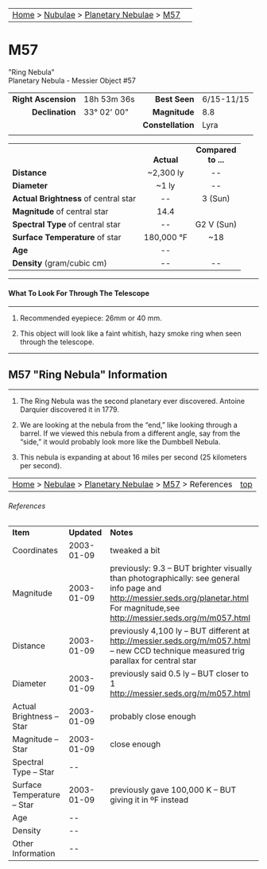 |    |    |
|:---|---:|
|[Home](/notes/#object-notes) > [Nubulae](/notes/#nebulae) > [Planetary Nebulae](../!planetary-nebulae-info) > [M57](#m57)|  |

# M57
"Ring Nebula"<br/>
Planetary Nebula - Messier Object #57

|   |   |   |   |
|--:|:--|--:|:--|
|**Right Ascension**|18h 53m 36s|**Best Seen**|6/15-11/15|
|**Declination**|33&deg; 02' 00"	|**Magnitude**|8.8|
|   |   |**Constellation**|Lyra|
|   |   |   |   |

|   |   |   |
|---|:---:|:---:|
|   | <br/>**Actual**| **Compared<br/>to ...** |
|**Distance** | ~2,300 ly | -- |
|**Diameter** | ~1 ly | -- |
|**Actual Brightness** of central star| -- | 3 (Sun) |
|**Magnitude** of central star | 14.4 |   |
|**Spectral Type** of central star | -- | G2 V (Sun) |
|**Surface Temperature** of star | 180,000 &deg;F | ~18 |
|**Age** | -- |   |
|**Density** (gram/cubic cm) | -- | -- |

---
#### What To Look For Through The Telescope
---

1.	Recommended eyepiece: 26mm or 40 mm.

2.	This object will look like a faint whitish, hazy smoke ring when seen through the telescope.

---
## M57 "Ring Nebula" Information
---

1.	The Ring Nebula was the second planetary ever discovered.  Antoine Darquier discovered it in 1779.

2.	We are looking at the nebula from the “end,” like looking through a barrel.  If we viewed this nebula from a different angle, say from the “side,” it would probably look more like the Dumbbell Nebula.

3.	This nebula is expanding at about 16 miles per second (25 kilometers per second).

|    |    |
|:---|---:|
|[Home](/notes/#object-notes) > [Nebulae](/notes/#nebulae) > [Planetary Nebulae](../!planetary-nebulae-info) > [M57](#m57) > References| [top](#m57) |

###### References
|             |             |           |
|-------------|-------------|-----------|
| **Item**    | **Updated** | **Notes** |
|Coordinates|2003-01-09|tweaked a bit|
|Magnitude|2003-01-09|previously: 9.3 – BUT brighter visually than photographically: see general info page and <http://messier.seds.org/planetar.html><br/>For magnitude,see <http://messier.seds.org/m/m057.html>|
|Distance|2003-01-09|previously 4,100 ly – BUT different at <http://messier.seds.org/m/m057.html> – new CCD technique measured trig parallax for central star|
|Diameter|2003-01-09|previously said 0.5 ly – BUT closer to 1 <http://messier.seds.org/m/m057.html>|
|Actual Brightness – Star|2003-01-09|probably close enough |
|Magnitude – Star|2003-01-09|close enough|
|Spectral Type – Star| -- |  |	
|Surface Temperature – Star|2003-01-09|previously gave 100,000 K – BUT giving it in ºF instead|
|Age| -- |   |
|Density| -- |  |
|Other Information| -- |  |
